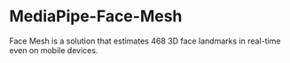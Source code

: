 # MediaPipe-Face-Mesh
Face Mesh is a solution that estimates 468 3D face landmarks in real-time even on mobile devices. 
